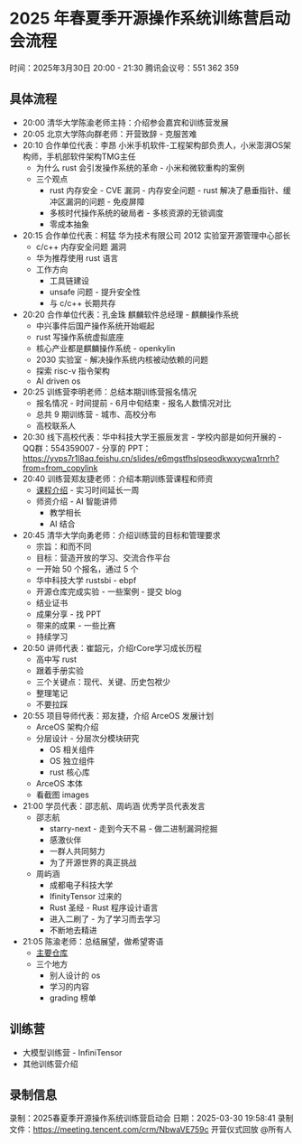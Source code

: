 # 2025 年春夏季开源操作系统训练营启动会流程

时间：2025年3月30日 20:00 - 21:30
腾讯会议号：551 362 359

## 具体流程

- 20:00 清华大学陈渝老师主持：介绍参会嘉宾和训练营发展
- 20:05 北京大学陈向群老师：开营致辞 - 克服苦难
- 20:10 合作单位代表：李昂 小米手机软件-工程架构部负责人，小米澎湃OS架构师，手机部软件架构TMG主任
  - 为什么 rust 会引发操作系统的革命 - 小米和微软重构的案例
  - 三个观点
    - rust 内存安全 - CVE 漏洞 - 内存安全问题 - rust 解决了悬垂指针、缓冲区漏洞的问题 - 免疫屏障
    - 多核时代操作系统的破局者 - 多核资源的无锁调度
    - 零成本抽象
- 20:15 合作单位代表：柯猛 华为技术有限公司 2012 实验室开源管理中心部长
  - c/c++ 内存安全问题 漏洞
  - 华为推荐使用 rust 语言
  - 工作方向
    - 工具链建设
    - unsafe 问题 - 提升安全性
    - 与 c/c++ 长期共存
- 20:20 合作单位代表：孔金珠 麒麟软件总经理 - 麒麟操作系统
  - 中兴事件后国产操作系统开始崛起
  - rust 写操作系统虚拟底座
  - 核心产业都是麒麟操作系统 - openkylin
  - 2030 实验室 - 解决操作系统内核被动依赖的问题
  - 探索 risc-v 指令架构
  - AI driven os
- 20:25 训练营李明老师：总结本期训练营报名情况
  - 报名情况 - 时间提前 - 6月中旬结束 - 报名人数情况对比
  - 总共 9 期训练营 - 城市、高校分布
  - 高校联系人
- 20:30 线下高校代表：华中科技大学王振辰发言 - 学校内部是如何开展的 - QQ群：554359007 - 分享的 PPT：https://yvps7r1l8aq.feishu.cn/slides/e6mgstfhslpseodkwxycwa1rnrh?from=from_copylink
- 20:40 训练营郑友捷老师：介绍本期训练营课程和师资
  - [课程介绍](./images/课程介绍.png) - 实习时间延长一周
  - 师资介绍 - AI 智能讲师
    - 教学相长
    - AI 结合
- 20:45 清华大学向勇老师：介绍训练营的目标和管理要求
  - 宗旨：和而不同
  - 目标：营造开放的学习、交流合作平台
  - 一开始 50 个报名，通过 5 个
  - 华中科技大学 rustsbi - ebpf
  - 开源仓库完成实验 - 一些案例 - 提交 blog
  - 结业证书
  - 成果分享 - 找 PPT
  - 带来的成果 - 一些比赛
  - 持续学习
- 20:50 讲师代表：崔韶元，介绍rCore学习成长历程
  - 高中写 rust
  - 跟着手册实验
  - 三个关键点：现代、关键、历史包袱少
  - 整理笔记
  - 不要拉踩
- 20:55 项目导师代表：郑友捷，介绍 ArceOS 发展计划
  - ArceOS 架构介绍
  - 分层设计 - 分层次分模块研究
    - OS 相关组件
    - OS 独立组件
    - rust 核心库
  - ArceOS 本体
  - 看截图 images
- 21:00 学员代表：邵志航、周屿涵 优秀学员代表发言
  - 邵志航
    - starry-next - 走到今天不易 - 做二进制漏洞挖掘
    - 感激伙伴
    - 一群人共同努力
    - 为了开源世界的真正挑战
  - 周屿涵
    - 成都电子科技大学
    - IfinityTensor 过来的
    - Rust 圣经 - Rust 程序设计语言
    - 进入二刷了 - 为了学习而去学习
    - 不断地去精进
- 21:05 陈渝老师：总结展望，做希望寄语
  - [主要仓库](./github-repo.md)
  - 三个地方
    - 别人设计的 os
    - 学习的内容
    - grading 榜单

## 训练营

- 大模型训练营 - InfiniTensor
- 其他训练营介绍

## 录制信息

录制：2025春夏季开源操作系统训练营启动会
日期：2025-03-30 19:58:41
录制文件：https://meeting.tencent.com/crm/NbwaVE759c
开营仪式回放 @所有人